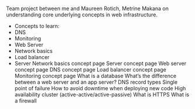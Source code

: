 Team project between me and Maureen Rotich, Metrine Makana on understanding core underlying concepts in web infrastructure.
- Concepts to learn:
- DNS
- Monitoring
- Web Server
- Network basics
- Load balancer
- Server
Network basics concept page
Server concept page
Web server concept page
DNS concept page
Load balancer concept page
Monitoring concept page
What is a database
What’s the difference between a web server and an app server?
DNS record types
Single point of failure
How to avoid downtime when deploying new code
High availability cluster (active-active/active-passive)
What is HTTPS
What is a firewall
